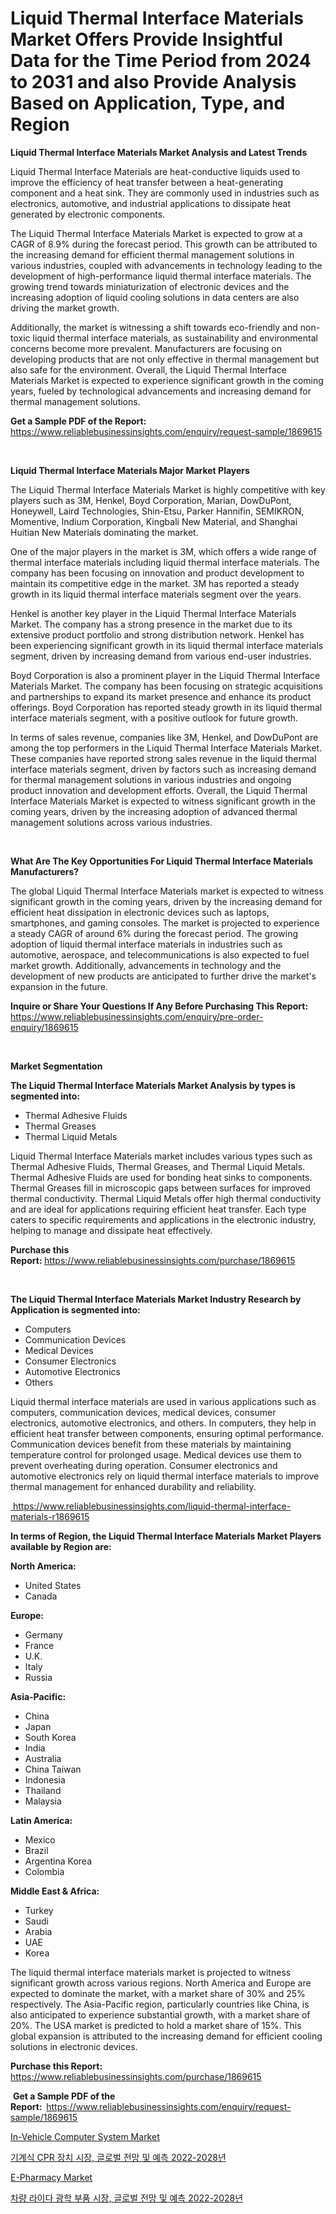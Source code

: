<p><h1>Liquid Thermal Interface Materials Market Offers Provide Insightful Data for the Time Period from 2024 to 2031 and also Provide Analysis Based on Application, Type, and Region</h1></p><p><strong>Liquid Thermal Interface Materials Market Analysis and Latest Trends</strong></p>
<p><p>Liquid Thermal Interface Materials are heat-conductive liquids used to improve the efficiency of heat transfer between a heat-generating component and a heat sink. They are commonly used in industries such as electronics, automotive, and industrial applications to dissipate heat generated by electronic components.</p><p>The Liquid Thermal Interface Materials Market is expected to grow at a CAGR of 8.9% during the forecast period. This growth can be attributed to the increasing demand for efficient thermal management solutions in various industries, coupled with advancements in technology leading to the development of high-performance liquid thermal interface materials. The growing trend towards miniaturization of electronic devices and the increasing adoption of liquid cooling solutions in data centers are also driving the market growth.</p><p>Additionally, the market is witnessing a shift towards eco-friendly and non-toxic liquid thermal interface materials, as sustainability and environmental concerns become more prevalent. Manufacturers are focusing on developing products that are not only effective in thermal management but also safe for the environment. Overall, the Liquid Thermal Interface Materials Market is expected to experience significant growth in the coming years, fueled by technological advancements and increasing demand for thermal management solutions.</p></p>
<p><strong>Get a Sample PDF of the Report:&nbsp;</strong> <a href="https://www.reliablebusinessinsights.com/enquiry/request-sample/1869615">https://www.reliablebusinessinsights.com/enquiry/request-sample/1869615</a></p>
<p>&nbsp;</p>
<p><strong>Liquid Thermal Interface Materials Major Market Players</strong></p>
<p><p>The Liquid Thermal Interface Materials Market is highly competitive with key players such as 3M, Henkel, Boyd Corporation, Marian, DowDuPont, Honeywell, Laird Technologies, Shin-Etsu, Parker Hannifin, SEMIKRON, Momentive, Indium Corporation, Kingbali New Material, and Shanghai Huitian New Materials dominating the market.</p><p>One of the major players in the market is 3M, which offers a wide range of thermal interface materials including liquid thermal interface materials. The company has been focusing on innovation and product development to maintain its competitive edge in the market. 3M has reported a steady growth in its liquid thermal interface materials segment over the years.</p><p>Henkel is another key player in the Liquid Thermal Interface Materials Market. The company has a strong presence in the market due to its extensive product portfolio and strong distribution network. Henkel has been experiencing significant growth in its liquid thermal interface materials segment, driven by increasing demand from various end-user industries.</p><p>Boyd Corporation is also a prominent player in the Liquid Thermal Interface Materials Market. The company has been focusing on strategic acquisitions and partnerships to expand its market presence and enhance its product offerings. Boyd Corporation has reported steady growth in its liquid thermal interface materials segment, with a positive outlook for future growth.</p><p>In terms of sales revenue, companies like 3M, Henkel, and DowDuPont are among the top performers in the Liquid Thermal Interface Materials Market. These companies have reported strong sales revenue in the liquid thermal interface materials segment, driven by factors such as increasing demand for thermal management solutions in various industries and ongoing product innovation and development efforts. Overall, the Liquid Thermal Interface Materials Market is expected to witness significant growth in the coming years, driven by the increasing adoption of advanced thermal management solutions across various industries.</p></p>
<p>&nbsp;</p>
<p><strong>What Are The Key Opportunities For Liquid Thermal Interface Materials Manufacturers?</strong></p>
<p><p>The global Liquid Thermal Interface Materials market is expected to witness significant growth in the coming years, driven by the increasing demand for efficient heat dissipation in electronic devices such as laptops, smartphones, and gaming consoles. The market is projected to experience a steady CAGR of around 6% during the forecast period. The growing adoption of liquid thermal interface materials in industries such as automotive, aerospace, and telecommunications is also expected to fuel market growth. Additionally, advancements in technology and the development of new products are anticipated to further drive the market's expansion in the future.</p></p>
<p><strong>Inquire or Share Your Questions If Any Before Purchasing This Report:</strong> <a href="https://www.reliablebusinessinsights.com/enquiry/pre-order-enquiry/1869615">https://www.reliablebusinessinsights.com/enquiry/pre-order-enquiry/1869615</a></p>
<p>&nbsp;</p>
<p><strong>Market Segmentation</strong></p>
<p><strong>The Liquid Thermal Interface Materials Market Analysis by types is segmented into:</strong></p>
<p><ul><li>Thermal Adhesive Fluids</li><li>Thermal Greases</li><li>Thermal Liquid Metals</li></ul></p>
<p><p>Liquid Thermal Interface Materials market includes various types such as Thermal Adhesive Fluids, Thermal Greases, and Thermal Liquid Metals. Thermal Adhesive Fluids are used for bonding heat sinks to components. Thermal Greases fill in microscopic gaps between surfaces for improved thermal conductivity. Thermal Liquid Metals offer high thermal conductivity and are ideal for applications requiring efficient heat transfer. Each type caters to specific requirements and applications in the electronic industry, helping to manage and dissipate heat effectively.</p></p>
<p><strong>Purchase this Report:&nbsp;</strong><a href="https://www.reliablebusinessinsights.com/purchase/1869615">https://www.reliablebusinessinsights.com/purchase/1869615</a></p>
<p>&nbsp;</p>
<p><strong>The Liquid Thermal Interface Materials Market Industry Research by Application is segmented into:</strong></p>
<p><ul><li>Computers</li><li>Communication Devices</li><li>Medical Devices</li><li>Consumer Electronics</li><li>Automotive Electronics</li><li>Others</li></ul></p>
<p><p>Liquid thermal interface materials are used in various applications such as computers, communication devices, medical devices, consumer electronics, automotive electronics, and others. In computers, they help in efficient heat transfer between components, ensuring optimal performance. Communication devices benefit from these materials by maintaining temperature control for prolonged usage. Medical devices use them to prevent overheating during operation. Consumer electronics and automotive electronics rely on liquid thermal interface materials to improve thermal management for enhanced durability and reliability.</p></p>
<p><a href="https://www.reliablebusinessinsights.com/liquid-thermal-interface-materials-r1869615">&nbsp;https://www.reliablebusinessinsights.com/liquid-thermal-interface-materials-r1869615</a></p>
<p><strong>In terms of Region, the Liquid Thermal Interface Materials Market Players available by Region are:</strong></p>
<p>
    <p> <strong> North America: </strong>
        <ul>
            <li>United States</li>
            <li>Canada</li>
        </ul>
        </p> 
    <p> <strong> Europe: </strong>
        <ul>
            <li>Germany</li>
            <li>France</li>
            <li>U.K.</li>
            <li>Italy</li>
            <li>Russia</li>
        </ul>
        </p> 
    <p> <strong> Asia-Pacific: </strong>
        <ul>
            <li>China</li>
            <li>Japan</li>
            <li>South Korea</li>
            <li>India</li>
            <li>Australia</li>
            <li>China Taiwan</li>
            <li>Indonesia</li>
            <li>Thailand</li>
            <li>Malaysia</li>
        </ul>
        </p> 
    <p> <strong> Latin America: </strong>
        <ul>
            <li>Mexico</li>
            <li>Brazil</li>
            <li>Argentina Korea</li>
            <li>Colombia</li>
        </ul>
        </p> 
    <p> <strong> Middle East & Africa: </strong>
        <ul>
            <li>Turkey</li>
            <li>Saudi</li>
            <li>Arabia</li>
            <li>UAE</li>
            <li>Korea</li>
        </ul>
    </p>
    </p>
<p><p>The liquid thermal interface materials market is projected to witness significant growth across various regions. North America and Europe are expected to dominate the market, with a market share of 30% and 25% respectively. The Asia-Pacific region, particularly countries like China, is also anticipated to experience substantial growth, with a market share of 20%. The USA market is predicted to hold a market share of 15%. This global expansion is attributed to the increasing demand for efficient cooling solutions in electronic devices.</p></p>
<p><strong>Purchase this Report: </strong><a href="https://www.reliablebusinessinsights.com/purchase/1869615">https://www.reliablebusinessinsights.com/purchase/1869615</a></p>
<p>&nbsp;<strong>Get a Sample PDF of the Report:&nbsp;&nbsp;</strong><a href="https://www.reliablebusinessinsights.com/enquiry/request-sample/1869615">https://www.reliablebusinessinsights.com/enquiry/request-sample/1869615</a></p>
<p><strong></strong></p>
<p><p><a href="https://github.com/nafisalvee228/Market-Research-Report-List-1/blob/main/in-vehicle-computer-system-market.md">In-Vehicle Computer System Market</a></p><p><a href="https://github.com/vdhdwjyp90142/Market-Research-Report-List-2/blob/main/3186254130390.md">기계식 CPR 장치 시장, 글로벌 전망 및 예측 2022-2028년</a></p><p><a href="https://github.com/ashepherd82/Market-Research-Report-List-5/blob/main/e-pharmacy-market.md">E-Pharmacy Market</a></p><p><a href="https://github.com/OwenHamiytll568745/Market-Research-Report-List-2/blob/main/2039787130391.md">차량 라이다 광학 부품 시장, 글로벌 전망 및 예측 2022-2028년</a></p></p>